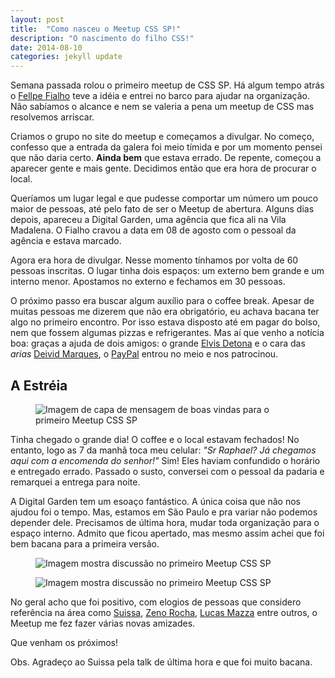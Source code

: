 ```yaml
---
layout: post
title:  "Como nasceu o Meetup CSS SP!"
description: "O nascimento do filho CSS!"
date: 2014-08-10
categories: jekyll update
---
```


Semana passada rolou o primeiro meetup de CSS SP. Há algum tempo atrás o [Fellpe Fialho](https://twitter.com/lfeh) teve a idéia e entrei no barco para ajudar na organização. Não sabíamos o alcance e nem se valeria a pena um meetup de CSS mas resolvemos arriscar.

Criamos o grupo no site do meetup e começamos a divulgar. No começo, confesso que a entrada da galera foi meio tímida e por um momento pensei que não daria certo. **Ainda bem** que estava errado. De repente, começou a aparecer gente e mais gente. Decidimos então que era hora de procurar o local.

Queríamos um lugar legal e que pudesse comportar um número um pouco maior de pessoas, até pelo fato de ser o Meetup de abertura. Alguns dias depois, apareceu a Digital Garden, uma agência que fica ali na Vila Madalena. O Fialho cravou a data em 08 de agosto com o pessoal da agência e estava marcado.

Agora era hora de divulgar. Nesse momento tínhamos por volta de 60 pessoas inscritas. O lugar tinha dois espaços: um externo bem grande e um interno menor. Apostamos no externo e fechamos em 30 pessoas.

O próximo passo era buscar algum auxílio para o coffee break. Apesar de muitas pessoas me dizerem que não era obrigatório, eu achava bacana ter algo no primeiro encontro. Por isso estava disposto até em pagar do bolso, nem que fossem algumas pizzas e refrigerantes. Mas aí que venho a notícia boa: graças a ajuda de dois amigos: o grande [Elvis Detona](https://twitter.com/elvisdetona) e o cara das *arias* [Deivid Marques](https://twitter.com/deividmarques), o [PayPal](https://twitter.com/br_paypaldev) entrou no meio e nos patrocinou.

<h2 class="subtitle">A Estréia</h2>

<figure class="text-center">
    <img src="{{ site.baseurl}}build/img/posts/meetup-css-bem-vindos.jpg" alt="Imagem de capa de mensagem de boas vindas para o primeiro Meetup CSS SP">
</figure>

Tinha chegado o grande dia! O coffee e o local estavam fechados! No entanto, logo as 7 da manhã toca meu celular: *"Sr Raphael? Já chegamos aqui com a encomenda do senhor!"* Sim! Eles haviam confundido o horário e entregado errado. Passado o susto, conversei com o pessoal da padaria e remarquei a entrega para noite.

A Digital Garden tem um esoaço fantástico. A única coisa que não nos ajudou foi o tempo. Mas, estamos em São Paulo e pra variar não podemos depender dele. Precisamos de última hora, mudar toda organização para o espaço interno. Admito que ficou apertado, mas mesmo assim achei que foi bem bacana para a primeira versão.

<figure class="text-center">
    <img src="{{ site.baseurl}}build/img/posts/meetup-css-01.jpg" alt="Imagem mostra discussão no primeiro Meetup CSS SP">
</figure>

<figure class="text-center">
    <img src="{{ site.baseurl}}build/img/posts/meetup-css-02.jpg" alt="Imagem mostra discussão no primeiro Meetup CSS SP">
</figure>

No geral acho que foi positivo, com elogios de pessoas que considero referência na área como [Suissa](https://twitter.com/osuissa), [Zeno Rocha](https://twitter.com/zenorocha), [Lucas Mazza](https://twitter.com/lucasmazza) entre outros, o Meetup me fez fazer várias novas amizades.

Que venham os próximos!

Obs. Agradeço ao Suissa pela talk de última hora e que foi muito bacana.